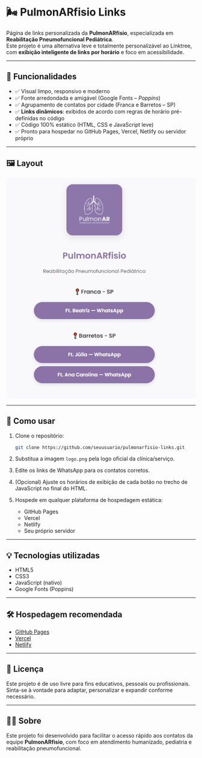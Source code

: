 # 🌬️ PulmonARfisio Links

Página de links personalizada da **PulmonARfisio**, especializada em **Reabilitação Pneumofuncional Pediátrica**.  
Este projeto é uma alternativa leve e totalmente personalizável ao Linktree, com **exibição inteligente de links por horário** e foco em acessibilidade.

---

## 📌 Funcionalidades

- ✅ Visual limpo, responsivo e moderno  
- ✅ Fonte arredondada e amigável (Google Fonts – *Poppins*)  
- ✅ Agrupamento de contatos por cidade (Franca e Barretos – SP)  
- ✅ **Links dinâmicos**: exibidos de acordo com regras de horário pré-definidas no código  
- ✅ Código 100% estático (HTML, CSS e JavaScript leve)  
- ✅ Pronto para hospedar no GitHub Pages, Vercel, Netlify ou servidor próprio  

---

## 🖼️ Layout

![preview](./preview.png)

---

## 🚀 Como usar

1. Clone o repositório:
   ```bash
   git clone https://github.com/seuusuario/pulmonarfisio-links.git

2. Substitua a imagem `logo.png` pela logo oficial da clínica/serviço.

3. Edite os links de WhatsApp para os contatos corretos.

4. (Opcional) Ajuste os horários de exibição de cada botão no trecho de JavaScript no final do HTML.

5. Hospede em qualquer plataforma de hospedagem estática:
   - GitHub Pages
   - Vercel
   - Netlify
   - Seu próprio servidor

---

## 💡 Tecnologias utilizadas

- HTML5  
- CSS3  
- JavaScript (nativo)  
- Google Fonts (Poppins)  

---

## 🛠️ Hospedagem recomendada

- [GitHub Pages](https://pages.github.com/)  
- [Vercel](https://vercel.com/)  
- [Netlify](https://www.netlify.com/)  

---

## 📄 Licença

Este projeto é de uso livre para fins educativos, pessoais ou profissionais.  
Sinta-se à vontade para adaptar, personalizar e expandir conforme necessário.

---

## 🙋‍♀️ Sobre

Este projeto foi desenvolvido para facilitar o acesso rápido aos contatos da equipe **PulmonARfisio**, com foco em atendimento humanizado, pediatria e reabilitação pneumofuncional.
